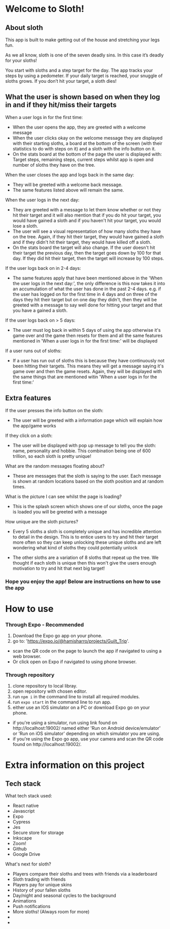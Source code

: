 # Welcome to Sloth!

## About sloth

This app is built to make getting out of the house and stretching your legs fun.

As we all know, sloth is one of the seven deadly sins. In this case it’s deadly for your sloths!

You start with sloths and a step target for the day. The app tracks your steps by using a pedometer. If your daily target is reached, your snuggle of sloths grows. If you don’t hit your target, a sloth dies!

## What the user is shown based on when they log in and if they hit/miss their targets

When a user logs in for the first time:

- When the user opens the app, they are greeted with a welcome message
- When the user clicks okay on the welcome message they are displayed with their starting sloths, a board at the bottom of the screen (with their statistics to do with steps on it) and a sloth with the info button on it.
- On the stats board at the bottom of the page the user is displayed with: Target steps, remaining steps, current steps whilst app is open and number of sloths they have on the tree.

When the user closes the app and logs back in the same day:

- They will be greeted with a welcome back message.
- The same features listed above will remain the same.

When the user logs in the next day:

- They are greeted with a message to let them know whether or not they hit their target and it will also mention that if you do hit your target, you would have gained a sloth and if you haven't hit your target, you would lose a sloth.
- The user will see a visual representation of how many sloths they have on the tree. Again, if they hit their target, they would have gained a sloth and if they didn't hit their target, they would have killed off a sloth.
- On the stats board the target will also change. If the user doesn't hit their target the previous day, then the target goes down by 100 for that day. If they did hit their target, then the target will increase by 100 steps.

If the user logs back on in 2-4 days:

- The same features apply that have been mentioned above in the 'When the user logs in the next day:', the only difference is this now takes it into an accumulation of what the user has done in the past 2-4 days. e.g. if the user has logged on for the first time in 4 days and on three of the days they hit their target but on one day they didn't, then they will be greeted with a message to say well done for hitting your target and that you have a gained a sloth.

If the user logs back on > 5 days:

- The user must log back in within 5 days of using the app otherwise it's game over and the game then resets for them and all the same features mentioned in 'When a user logs in for the first time:' will be displayed

If a user runs out of sloths:

- If a user has run out of sloths this is because they have continuously not been hitting their targets. This means they will get a message saying it's game over and then the game resets. Again, they will be displayed with the same things that are mentioned witin 'When a user logs in for the first time:'

## Extra features

If the user presses the info button on the sloth:

- The user will be greeted with a information page which will explain how the app/game works

If they click on a sloth:

- The user will be displayed with pop up message to tell you the sloth: name, personality and hobbie. This combination being one of 600 trillion, so each sloth is pretty unique!

What are the random messages floating about?

- These are messages that the sloth is saying to the user. Each message is shown at random locations based on the sloth position and at random times.

What is the picture I can see whilst the page is loading?

- This is the splash screen which shows one of our sloths, once the page is loaded you will be greeted with a message

How unique are the sloth pictures?

- Every 5 sloths a sloth is completely unique and has incredible attention to detail in the design. This is to entice users to try and hit their target more often so they can keep unlocking these unique sloths and are left wondering what kind of sloths they could potentially unlock

- The other sloths are a variation of 8 sloths that repeat up the tree. We thought if each sloth is unique then this won't give the users enough motivation to try and hit that next big target!

### Hope you enjoy the app! Below are instructions on how to use the app

# How to use

### Through Expo - **Recommended**

1. Download the Expo go app on your phone.
2. go to: 'https://expo.io/@hamisharro/projects/Guilt_Trip'.

- scan the QR code on the page to launch the app if navigated to using a web browser.
- Or click open on Expo if navigated to using phone browser.

### Through repository

1. clone repository to local libray.
2. open repository with chosen editor.
3. run `npm i` in the command line to install all required modules.
4. run `expo start` in the command line to run app.
5. either use an IOS simulator on a PC or download Expo go on your phone.

- if you're using a simulator, run using link found on http://localhost:19002/ named either 'Run on Android device/emulator' or 'Run on iOS simulator' depending on which simulator you are using.
- if you're using the Expo go app, use your camera and scan the QR code found on http://localhost:19002/.

# Extra information on this project

## Tech stack

What tech stack used:

- React native
- Javascript
- Expo
- Cypress
- Jes
- Secure store for storage
- Inkscape
- Zoom!
- Github
- Google Drive

What's next for sloth?

- Players compare their sloths and trees with friends via a leaderboard
- Sloth trading with friends
- Players pay for unique skins
- History of your fallen sloths
- Day/night and seasonal cycles to the background
- Animations
- Push notifications
- More sloths! (Always room for more)
-
-

